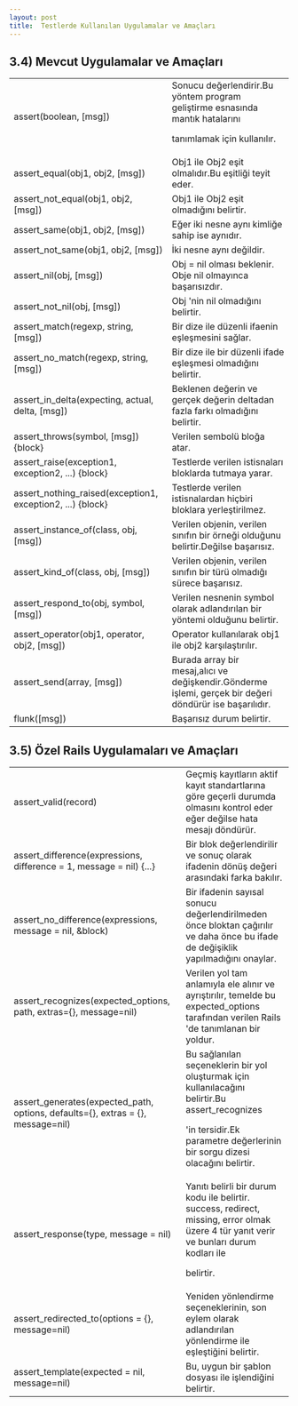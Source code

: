 ```yaml
---
layout: post
title:  Testlerde Kullanılan Uygulamalar ve Amaçları
---
```

## 3.4) Mevcut Uygulamalar ve Amaçları

<table>


<tr>


<td>assert(boolean, [msg])</td>


<td>Sonucu değerlendirir.Bu yöntem program geliştirme esnasında mantık hatalarını 


tanımlamak için kullanılır.</td>


</tr>


<tr>


<td>assert_equal(obj1, obj2, [msg])</td>


<td>Obj1 ile Obj2 eşit olmalıdır.Bu eşitliği teyit eder.</td>


</tr>


<tr>


<td>assert_not_equal(obj1, obj2, [msg])</td>


<td>Obj1 ile Obj2 eşit olmadığını belirtir.</td>


</tr>


<tr>


<td>assert_same(obj1, obj2, [msg])</td>


<td>Eğer iki nesne aynı kimliğe sahip ise aynıdır.</td>


</tr>


<tr>


<td>assert_not_same(obj1, obj2, [msg])</td>


<td>İki nesne aynı değildir.</td>


</tr>


<tr>


<td>assert_nil(obj, [msg])</td>


<td>Obj = nil olması beklenir. Obje nil olmayınca başarısızdır.</td>


</tr>


<tr>


<td>assert_not_nil(obj, [msg])</td>


<td>Obj 'nin nil olmadığını belirtir.</td>


</tr>


<tr>


<td>assert_match(regexp, string, [msg])</td>


<td>Bir dize ile düzenli ifaenin eşleşmesini sağlar.</td>


</tr>


<tr>


<td>assert_no_match(regexp, string, [msg])</td>


<td>Bir dize ile bir düzenli ifade eşleşmesi olmadığını belirtir.</td>


</tr>


<tr>


<td>assert_in_delta(expecting, actual, delta, [msg])</td>


<td>Beklenen değerin ve gerçek değerin deltadan fazla farkı olmadığını belirtir.</td>


</tr>


<tr>


<td>assert_throws(symbol, [msg]) {block}</td>


<td>Verilen sembolü bloğa atar.</td>


</tr>


<tr>


<td>assert_raise(exception1, exception2, ...) {block}</td>


<td>Testlerde verilen istisnaları bloklarda tutmaya yarar.</td>


</tr>


<tr>


<td>assert_nothing_raised(exception1, exception2, ...) {block}</td>


<td>Testlerde verilen istisnalardan hiçbiri bloklara yerleştirilmez.</td>


</tr>


<tr>


<td>assert_instance_of(class, obj, [msg])</td>


<td>Verilen objenin, verilen sınıfın bir örneği olduğunu belirtir.Değilse başarısız.</td>


</tr>


<tr>


<td>assert_kind_of(class, obj, [msg])</td>


<td>Verilen objenin, verilen sınıfın bir türü olmadığı sürece başarısız.</td>


</tr>


<tr>


<td>assert_respond_to(obj, symbol, [msg])</td>


<td>Verilen nesnenin symbol olarak adlandırılan bir yöntemi olduğunu belirtir.</td>


</tr>


<tr>


<td>assert_operator(obj1, operator, obj2, [msg])</td>


<td>Operator kullanılarak obj1 ile obj2 karşılaştırılır.</td>


</tr>


<tr>


<td>assert_send(array, [msg])</td>


<td>Burada array bir mesaj,alıcı ve değişkendir.Gönderme işlemi, gerçek bir değeri döndürür ise başarılıdır.</td>


</tr>


<tr>


<td>flunk([msg])</td>


<td>Başarısız durum belirtir.</td>


</tr>


</table>


## 3.5) Özel Rails Uygulamaları ve Amaçları


<table>


<tr>


<td>assert_valid(record)</td>


<td>Geçmiş kayıtların aktif kayıt standartlarına göre geçerli durumda olmasını kontrol eder eğer değilse hata mesajı döndürür.</td>


</tr>


<tr>


<td>assert_difference(expressions, difference = 1, message = nil) {...}</td>


<td>Bir blok değerlendirilir ve sonuç olarak ifadenin dönüş değeri arasındaki farka bakılır.</td>


</tr>


<tr>


<td>assert_no_difference(expressions, message = nil, &block)</td>


<td>Bir ifadenin sayısal sonucu değerlendirilmeden önce bloktan çağırılır ve daha önce bu ifade de değişiklik yapılmadığını onaylar.</td>


</tr>


<tr>


<td>assert_recognizes(expected_options, path, extras={}, message=nil)</td>


<td>Verilen yol tam anlamıyla ele alınır ve ayrıştırılır, temelde bu expected_options tarafından verilen Rails 'de tanımlanan bir yoldur.</td>


</tr>


<tr>


<td>assert_generates(expected_path, options, defaults={}, extras = {}, message=nil)</td>


<td>Bu sağlanılan seçeneklerin bir yol oluşturmak için kullanılacağını belirtir.Bu assert_recognizes 

'in tersidir.Ek parametre değerlerinin bir sorgu dizesi olacağını belirtir.</td>


</tr>


<tr>


<td>assert_response(type, message = nil)</td>


<td>Yanıtı belirli bir durum kodu ile belirtir. success, redirect, missing, error olmak üzere 4 tür yanıt verir ve bunları durum kodları ile 

belirtir.</td>


</tr>


<tr>


<td>assert_redirected_to(options = {}, message=nil)</td>


<td>Yeniden yönlendirme seçeneklerinin, son eylem olarak adlandırılan yönlendirme ile eşleştiğini belirtir.</td>


</tr>


<tr>


<td>assert_template(expected = nil, message=nil)</td>


<td>Bu, uygun bir şablon dosyası ile işlendiğini belirtir.</td>


</tr>


</table>
